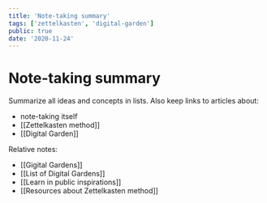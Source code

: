```yaml
---
title: 'Note-taking summary'
tags: ['zettelkasten', 'digital-garden']
public: true
date: '2020-11-24'
---
```


# Note-taking summary

Summarize all ideas and concepts in lists. Also keep links to articles about:

- note-taking itself
- [[Zettelkasten method]]
- [[Digital Garden]]

Relative notes:

- [[Gigital Gardens]]
- [[List of Digital Gardens]]
- [[Learn in public inspirations]]
- [[Resources about Zettelkasten method]]

[//begin]: # "Autogenerated link references for markdown compatibility"
[digital-gardens]: digital-gardens "Digital Gardens"
[list-of-digital-gardeners]: list-of-digital-gardeners "List of Digital Gardeners"
[learn-in-public-inspirations]: learn-in-public-inspirations "Learn in public inspirations"
[resources-about-zettelkasten-method]: resources-about-zettelkasten-method "Resources about Zettelkasten method"
[//end]: # "Autogenerated link references"
